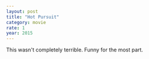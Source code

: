 ```yaml
---
layout: post
title: "Hot Pursuit"
category: movie
rate: 1
year: 2015
---
```


This wasn't completely terrible. Funny for the most part.
